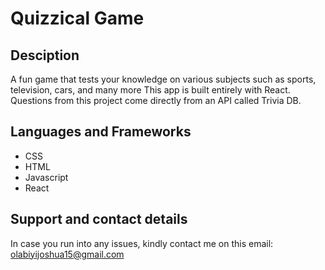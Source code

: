 # Quizzical Game

## Desciption
A fun game that tests your knowledge on various subjects such as sports, television, cars, and many more This app is built entirely with React. Questions from this project come directly from an API called Trivia DB.

## Languages and Frameworks
* CSS
* HTML
* Javascript
* React

## Support and contact details
In case you run into any issues, kindly contact me on this email: olabiyijoshua15@gmail.com
